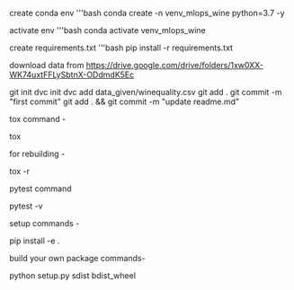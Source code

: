 create conda env 
'''bash
conda create -n venv_mlops_wine python=3.7 -y

activate env
'''bash
conda activate venv_mlops_wine

create requirements.txt
'''bash
pip install -r requirements.txt

download data from 
https://drive.google.com/drive/folders/1xw0XX-WK74uxtFFLySbtnX-ODdmdK5Ec

git init
dvc init
dvc add data_given/winequality.csv
git add .
git commit -m "first commit"
git add . && git commit -m "update readme.md"

tox command -

tox

for rebuilding -

tox -r 

pytest command

pytest -v

setup commands -

pip install -e . 

build your own package commands-

python setup.py sdist bdist_wheel